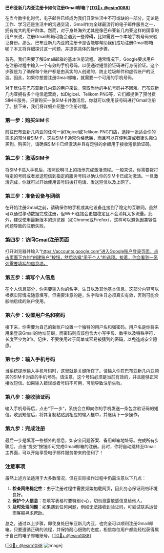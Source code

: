**巴布亚新几内亚注册卡如何注册Gmail邮箱？[[TG💪+ @esim1088](https://t.me/s/esim1088)]**

在当今数字化时代，电子邮件已经成为我们日常生活中不可或缺的一部分。无论是工作、学习还是生活中的沟通交流，Gmail作为全球最流行的电子邮件服务之一，拥有庞大的用户群体。然而，对于身处海外尤其是像巴布亚新几内亚这样的国家的用户来说，注册Gmail邮箱可能会遇到一些障碍，比如需要一个本地手机号码来验证身份。那么，巴布亚新几内亚的注册卡是否能够帮助我们成功注册Gmail邮箱呢？本文将详细探讨这一问题，并提供具体的操作步骤。

首先，我们需要了解Gmail邮箱的基本注册流程。通常情况下，Google要求用户在注册过程中输入一个有效的手机号码，以便通过短信验证码进行身份验证。这个步骤是为了确保每个账户都是由真实的人创建的，防止垃圾邮件和虚假账户的泛滥。因此，如果你想要注册Gmail邮箱，就需要一个可用的手机号码。

对于居住在巴布亚新几内亚的用户来说，获取当地的手机号码并不困难。巴布亚新几内亚拥有多个电信运营商，如Digicel、Telikom PNG等，它们都提供了预付费SIM卡服务。只要购买一张SIM卡并激活后，你就可以使用该号码进行Gmail注册了。接下来，我们将详细介绍整个注册过程。

### 第一步：购买SIM卡

前往巴布亚新几内亚的任何一家Digicel或Telikom PNG门店，选择一张适合你的需求的预付费SIM卡。这些SIM卡通常价格低廉，而且可以在便利店或者街头摊位买到。购买时，请确保SIM卡已经激活并且有足够的余额用于接收短信验证码。

### 第二步：激活SIM卡

将SIM卡插入手机后，按照说明书上的指示完成激活流程。一般来说，你需要拨打特定的号码或者发送短信到指定的服务号码以确认你的SIM卡已成功激活。一旦激活完成，你就可以开始使用该号码拨打电话、发送短信以及上网了。

### 第三步：准备设备与网络

在开始注册Gmail之前，请确保你的手机或其他设备连接到了稳定的互联网。虽然可以通过移动数据完成注册，但Wi-Fi连接会更加稳定且不会消耗太多流量。此外，建议使用最新版本的浏览器（如Chrome或Firefox），这样可以避免因兼容性问题导致的注册失败。

### 第四步：访问Gmail注册页面

打开浏览器并输入“https://accounts.google.com”进入Google账户登录页面。点击页面下方的“创建账户”按钮，然后选择“用于个人”的选项。接着，你会看到一系列需要填写的信息项。

### 第五步：填写个人信息

在个人信息部分，你需要输入你的名字、生日以及其他基本信息。这部分内容可以根据实际情况随意填写，但需要注意的是，名字和生日必须真实有效，否则可能会影响后续的账户使用。

### 第六步：设置用户名和密码

接下来，你需要为自己的新账户设置一个独特的用户名和强密码。用户名是你将来用来登录Gmail的地址前缀，而密码则应该包含大小写字母、数字以及特殊字符，长度至少为8位。记住，不要使用过于简单或容易被猜到的密码，以免造成安全隐患。

### 第七步：输入手机号码

当系统提示输入手机号码时，这里就是关键所在了。请输入你在巴布亚新几内亚购买的SIM卡对应的手机号码。请注意，这个号码必须是当前有效的，并且能够正常接收短信。如果输入错误或者号码不可用，可能导致注册失败。

### 第八步：接收验证码

输入手机号码后，点击“下一步”，系统会立即向你的手机发送一条包含验证码的短信。收到短信后，将其复制粘贴到相应的输入框中，并继续下一步操作。

### 第九步：完成注册

最后一步是填写一些额外的信息，如安全问题答案、备用邮箱地址等。完成所有步骤后，点击“提交”按钮即可完成Gmail邮箱的注册。此时，你将自动跳转至Gmail主界面，可以开始享受电子邮件服务带来的便利了！

### 注意事项

虽然上述方法适用于大多数情况，但在实际操作过程中仍需注意以下几点：

1. **检查网络稳定性**：由于注册过程中需要频繁加载网页，因此务必保证网络环境良好。
2. **保护个人信息**：在填写表格时要特别小心，切勿泄露敏感信息给他人。
3. **及时处理问题**：如果遇到任何问题，例如无法接收到验证码，可尝试联系运营商客服寻求帮助。

总之，通过以上步骤，即使身处巴布亚新几内亚，也完全可以顺利注册Gmail邮箱。只要遵循正确的流程，并保持耐心细致的态度，相信每位用户都能轻松获得属于自己的电子邮箱账号。[[TG💪+ @esim1088](https://t.me/s/esim1088)]

[[TG💪+ @esim1088](https://t.me/s/esim1088) ![Image](https://i.postimg.cc/4NQfJmqS/Snipaste-2025-05-13-00-14-12.png)]
